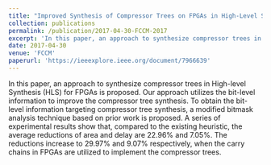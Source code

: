 ```yaml
---
title: "Improved Synthesis of Compressor Trees on FPGAs in High-Level Synthesis"
collection: publications
permalink: /publication/2017-04-30-FCCM-2017
excerpt: 'In this paper, an approach to synthesize compressor trees in High-level Synthesis (HLS) for FPGAs is proposed. Our approach utilizes the bit-level information to improve the compressor tree synthesis. To obtain the bit-level information targeting compressor tree synthesis, a modified bitmask analysis technique based on prior work is proposed. A series of experimental results show that, compared to the existing heuristic, the average reductions of area and delay are 22.96% and 7.05%. The reductions increase to 29.97% and 9.07% respectively, when the carry chains in FPGAs are utilized to implement the compressor trees.'
date: 2017-04-30
venue: 'FCCM'
paperurl: 'https://ieeexplore.ieee.org/document/7966639'
---
```

In this paper, an approach to synthesize compressor trees in High-level Synthesis (HLS) for FPGAs is proposed. Our approach utilizes the bit-level information to improve the compressor tree synthesis. To obtain the bit-level information targeting compressor tree synthesis, a modified bitmask analysis technique based on prior work is proposed. A series of experimental results show that, compared to the existing heuristic, the average reductions of area and delay are 22.96% and 7.05%. The reductions increase to 29.97% and 9.07% respectively, when the carry chains in FPGAs are utilized to implement the compressor trees.
